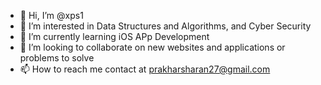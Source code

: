 - 👋 Hi, I’m @xps1
- 👀 I’m interested in Data Structures and Algorithms, and Cyber Security
- 🌱 I’m currently learning iOS APp Development
- 💞️ I’m looking to collaborate on new websites and applications or problems to solve
- 📫 How to reach me contact at prakharsharan27@gmail.com

<!---
xps1/xps1 is a ✨ special ✨ repository because its `README.md` (this file) appears on your GitHub profile.
You can click the Preview link to take a look at your changes.
--->
